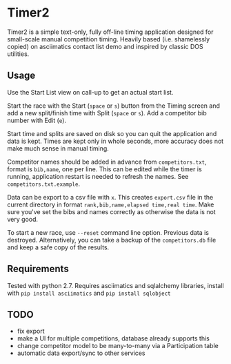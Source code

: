 # Timer2

Timer2 is a simple text-only, fully off-line timing application designed for
small-scale manual competition timing. Heavily based (i.e. shamelessly copied)
on asciimatics contact list demo and inspired by classic DOS utilities.

## Usage

Use the Start List view on call-up to get an actual start list.

Start the race with the Start (`space` or `s`) button from the Timing screen
and add a new split/finish time with Split (`space` or `s`). Add a competitor bib number
with Edit (`e`).

Start time and splits are saved on disk so you can quit the application and data
is kept. Times are kept only in whole seconds, more accuracy does not make much
sense in manual timing.

Competitor names should be added in advance from `competitors.txt`, format is `bib,name`,
one per line. This can be edited while the timer is running, application restart
is needed to refresh the names. See `competitors.txt.example`.

Data can be export to a csv file with `x`. This creates `export.csv` file in
the current directory in format `rank,bib,name,elapsed time,real time`. Make sure
you've set the bibs and names correctly as otherwise the data is not very good.

To start a new race, use `--reset` command line option. Previous data is destroyed.
Alternatively, you can take a backup of the `competitors.db` file and keep a safe copy
of the results.

## Requirements
Tested with python 2.7. Requires asciimatics and sqlalchemy libraries, install
with `pip install asciimatics` and `pip install sqlobject`


## TODO
- fix export
- make a UI for multiple competitions, database already supports this
- change competitor model to be many-to-many via a Participation table
- automatic data export/sync to other services
